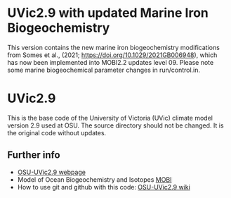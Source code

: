 # UVic2.9 with updated Marine Iron Biogeochemistry
This version contains the new marine iron biogeochemistry modifications from Somes et al., (2021; https://doi.org/10.1029/2021GB006948), which has now been implemented into MOBI2.2 updates level 09. Please note some marine biogeochemical parameter changes in run/control.in. 

# UVic2.9
This is the base code of the University of Victoria (UVic) climate model version 2.9 used at OSU. The source directory should not be changed. It is the original code without updates. 

## Further info
* [OSU-UVic2.9 webpage](https://osu-ceoas-schmittner.github.io/UVic2.9/)
* Model of Ocean Biogeochemistry and Isotopes [MOBI](https://github.com/andreasschmittner/UVic2.9/wiki/Model-of-Ocean-Biogeochemistry-and-Isotopes-(MOBI))
* How to use git and github with this code: [OSU-UVic2.9 wiki](https://github.com/OSU-CEOAS-Schmittner/UVic2.9/wiki)
